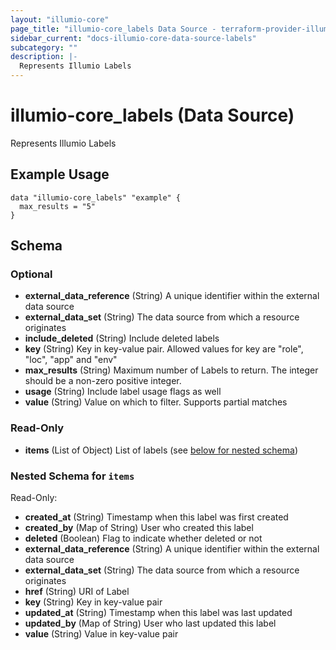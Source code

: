 ```yaml
---
layout: "illumio-core"
page_title: "illumio-core_labels Data Source - terraform-provider-illumio-core"
sidebar_current: "docs-illumio-core-data-source-labels"
subcategory: ""
description: |-
  Represents Illumio Labels
---
```


# illumio-core_labels (Data Source)

Represents Illumio Labels

Example Usage
------------

```hcl
data "illumio-core_labels" "example" {
  max_results = "5"
}
```

## Schema

### Optional

- **external_data_reference** (String) A unique identifier within the external data source
- **external_data_set** (String) The data source from which a resource originates
- **include_deleted** (String) Include deleted labels
- **key** (String) Key in key-value pair. Allowed values for key are "role", "loc", "app" and "env"
- **max_results** (String) Maximum number of Labels to return. The integer should be a non-zero positive integer. 
- **usage** (String) Include label usage flags as well
- **value** (String) Value on which to filter. Supports partial matches

### Read-Only

- **items** (List of Object) List of labels (see [below for nested schema](#nestedatt--items))

<a id="nestedatt--items"></a>
### Nested Schema for `items`

Read-Only:

- **created_at** (String) Timestamp when this label was first created
- **created_by** (Map of String) User who created this label
- **deleted** (Boolean) Flag to indicate whether deleted or not
- **external_data_reference** (String) A unique identifier within the external data source
- **external_data_set** (String) The data source from which a resource originates
- **href** (String) URI of Label
- **key** (String) Key in key-value pair
- **updated_at** (String) Timestamp when this label was last updated
- **updated_by** (Map of String) User who last updated this label
- **value** (String) Value in key-value pair


